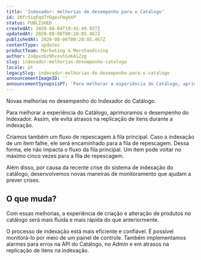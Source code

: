 ```yaml
---
title: 'Indexador: melhorias de desempenho para o Catálogo'
id: 2Nfc5iqFqd7YOgevFmgkXP
status: PUBLISHED
createdAt: 2020-08-04T19:45:49.927Z
updatedAt: 2020-08-06T00:28:05.467Z
publishedAt: 2020-08-06T00:28:05.467Z
contentType: updates
productTeam: Marketing & Merchandising
author: 2o8pvz6z9hvxvhSoKAiZzg
slug: indexador-melhorias-desempenho-catalogo
locale: pt
legacySlug: indexador-melhorias-de-desempenho-para-o-catalogo
announcementImageID: ''
announcementSynopsisPT: 'Para melhorar a experiência do Catálogo, aprimoramos o desempenho do Indexador.'
---
```


Novas melhorias no desempenho do Indexador do Catálogo.

Para melhorar a experiência do Catálogo, aprimoramos o desempenho do Indexador. Assim, ele evita atrasos na replicação de itens durante a indexação. 

Criamos também um fluxo de repescagem à fila principal. Caso a indexação de um item falhe, ele será encaminhado para a fila de repescagem. Dessa forma, ele não impacta o fluxo da fila principal. Um item pode voltar no máximo cinco vezes para a fila de repescagem.

Além disso, por causa da recente crise do sistema de indexação do catálogo, desenvolvemos novas maneiras de monitoramento que ajudam a prever crises.

## O que muda?
Com essas melhorias, a experiência de criação e alteração de produtos no catálogo será mais fluida e mais rápida do que anteriormente.

O processo de indexação está mais eficiente e confiável. É possível monitorá-lo por meio de um painel de controle. Também implementamos alarmes para erros na API do Catálogo, no Admin e em atrasos na replicação de itens na indexação.

